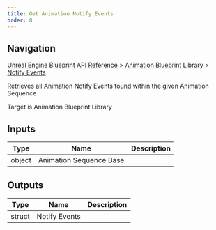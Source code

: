 ```yaml
---
title: Get Animation Notify Events
order: 8
---
```

## Navigation

[Unreal Engine Blueprint API Reference](https://dev.epicgames.com/documentation/en-us/unreal-engine/BlueprintAPI) > [Animation Blueprint Library](https://dev.epicgames.com/documentation/en-us/unreal-engine/BlueprintAPI/AnimationBlueprintLibrary) > [Notify Events](https://dev.epicgames.com/documentation/en-us/unreal-engine/BlueprintAPI/AnimationBlueprintLibrary/NotifyEvents)

Retrieves all Animation Notify Events found within the given Animation Sequence

Target is Animation Blueprint Library

## Inputs

| Type | Name | Description |
| --- | --- | --- |
| object | Animation Sequence Base |  |

## Outputs

| Type | Name | Description |
| --- | --- | --- |
| struct | Notify Events |  |
